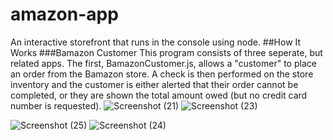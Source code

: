 # amazon-app
An interactive storefront that runs in the console using node.
##How It Works
###Bamazon Customer This program consists of three seperate, but related apps. The first, BamazonCustomer.js, allows a "customer" 
to place an order from the Bamazon store.
 A check is then performed on the store inventory and the customer is either alerted that their order cannot be completed, or they are shown the total amount 
 owed (but no credit card number is requested).
![Screenshot (21)](https://user-images.githubusercontent.com/32177829/55134344-c0916e00-50e5-11e9-90ef-af48d41c1332.png)
![Screenshot (23)](https://user-images.githubusercontent.com/32177829/55134329-b7a09c80-50e5-11e9-9d14-08061d2349c5.png)

![Screenshot (25)](https://user-images.githubusercontent.com/32177829/55134468-1f56e780-50e6-11e9-9989-1049bd5144e1.png)
![Screenshot (24)](https://user-images.githubusercontent.com/32177829/55134475-241b9b80-50e6-11e9-8ff2-8d579a8f053f.png)
